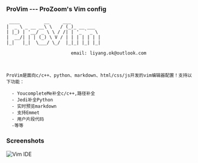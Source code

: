 ### ProVim --- ProZoom's Vim config

```
 ____         __     ___           
|  _ \ _ __ __\ \   / (_)_ __ ___  
| |_) | '__/ _ \ \ / /| | '_ ` _ \ 
|  __/| | | (_) \ V / | | | | | | |
|_|   |_|  \___/ \_/  |_|_| |_| |_|

                        email: liyang.ok@outlook.com
        
        
        
ProVim是面向c/c++、python、markdown、html/css/js开发的vim编辑器配置！支持以下功能：

  - YoucompleteMe补全c/c++,路径补全
  - Jedi补全Python
  - 实时预览markdown
  - 支持Emmet
  - 用户片段代码
  -等等

```


### Screenshots

![Vim IDE](http://upload-images.jianshu.io/upload_images/5681277-6f7223d5f30ce3d3.png?imageMogr2/auto-orient/strip%7CimageView2/2/w/1240)


